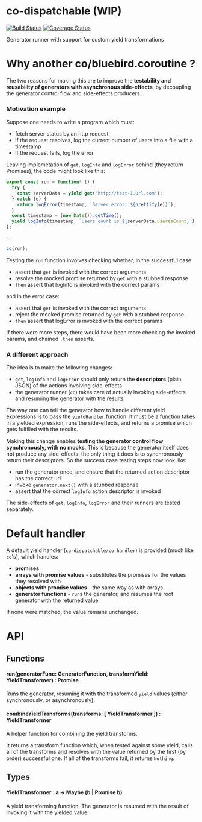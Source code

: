 # co-dispatchable (WIP)
[![Build Status](https://travis-ci.org/Naissur/co-dispatchable.svg?branch=master)](https://travis-ci.org/Naissur/co-dispatchable)
[![Coverage Status](https://coveralls.io/repos/Naissur/co-dispatchable/badge.svg?branch=master&service=github)](https://coveralls.io/github/Naissur/co-dispatchable?branch=master)

Generator runner with support for custom yield transformations 

# Why another co/bluebird.coroutine ?

The two reasons for making this are to improve the **testability and reusability of generators with asynchronous side-effects**, by decoupling the generator control flow and side-effects producers.


### Motivation example

Suppose one needs to write a program which must:

- fetch server status by an http request
- if the request resolves, log the current number of users into a file with a timestamp
- if the request fails, log the error

Leaving implemetation of `get`, `logInfo` and `logError` behind (they return Promises), the code might look like this:

```javascript
export const run = function* () {
  try {
    const serverData = yield get('http://test-1.url.com');
  } catch (e) {
    return logError(timestamp, `Server error: ${prettify(e)}`);
  }
  const timestamp = (new Date()).getTime();
  yield logInfo(timestamp, `Users count is ${serverData.useresCount}`);
};

...

co(run);
```

Testing the `run` function involves checking whether, in the successful case:

- assert that `get` is invoked with the correct arguments
- resolve the mocked promise returned by `get` with a stubbed response
- `then` assert that logInfo is invoked with the correct params

and in the error case:

- assert that `get` is invoked with the correct arguments
- reject the mocked promise returned by `get` with a stubbed response
- `then` assert that logError is invoked with the correct params

If there were more steps, there would have been more checking the invoked params, and chained `.then` asserts.

### A different approach

The idea is to make the following changes:

- `get`, `logInfo` and `logError` should only return the **descriptors** (plain JSON) of the actions involving side-effects
- the generator runner (`co`) takes care of actually invoking side-effects and resuming the generator with the results

The way one can tell the generator how to handle different yield expressions is to pass the `yieldHandler` function. It must be a function takes in a yielded expression, runs the side-effects, and returns a promise which gets fulfilled with the results.

Making this change enables **testing the generator control flow synchronously, with no mocks**. This is because the generator itself does not produce any side-effects: the only thing it does is to synchronously return their descriptors. So the success case testing steps now look like:

- run the generator once, and ensure that the returned action descriptor has the correct url
- invoke `generator.next()` with a stubbed response
- assert that the correct `logInfo` action descriptor is invoked

The side-effects of `get`, `logInfo`, `logError` and their runners are tested separately.

# Default handler

A default yield handler (`co-dispatchable/co-handler`) is provided (much like `co`'s), which handles:

- **promises**
- **arrays with promise values** - substitutes the promises for the values they resolved with
- **objects with promise values** - the same way as with arrays
- **generator functions** - `run`s the generator, and resumes the root generator with the returned value

If none were matched, the value remains unchanged.


# API

## Functions


#### run(generatorFunc: GeneratorFunction, transformYield: YieldTransformer) : Promise

Runs the generator, resuming it with the transformed `yield` values (either synchronously, or asynchronously).


#### combineYieldTransforms(transforms: [ YieldTransformer ]) : YieldTransformer

A helper function for combining the yield transforms.

It returns a transform function which, when tested against some yield, calls all of the transforms and resolves with the value returned by the first (by order) successful one. If all of the transforms fail, it returns `Nothing`.


## Types


#### YieldTransformer : a -> Maybe (b | Promise b)

A yield transforming function. The generator is resumed with the result of invoking it with the yielded value.


